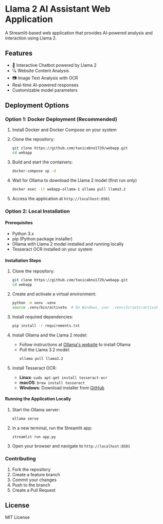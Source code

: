 # Llama 2 AI Assistant Web Application
A Streamlit-based web application that provides AI-powered analysis and interaction using Llama 2.

## Features
- 🤖 Interactive Chatbot powered by Llama 2
- 🔍 Website Content Analysis
- 📷 Image Text Analysis with OCR
- Real-time AI-powered responses
- Customizable model parameters

## Deployment Options

### Option 1: Docker Deployment (Recommended)
1. Install Docker and Docker Compose on your system
2. Clone the repository:
   ```bash
   git clone https://github.com/taxicabno1729/webapp.git
   cd webapp
   ```

3. Build and start the containers:
   ```bash
   docker-compose up -d
   ```

4. Wait for Ollama to download the Llama 2 model (first run only)
   ```bash
   docker exec -it webapp-ollama-1 ollama pull llama3.2
   ```

5. Access the application at `http://localhost:8501`

### Option 2: Local Installation

#### Prerequisites
- Python 3.x
- pip (Python package installer)
- Ollama with Llama 2 model installed and running locally
- Tesseract OCR installed on your system

#### Installation Steps
1. Clone the repository:
   ```bash
   git clone https://github.com/taxicabno1729/webapp.git
   cd webapp
   ```

2. Create and activate a virtual environment:
   ```bash
   python -m venv .venv
   source .venv/bin/activate  # On Windows, use: .venv\Scripts\activate
   ```

3. Install required dependencies:
   ```bash
   pip install -r requirements.txt
   ```

4. Install Ollama and the Llama 2 model:
   - Follow instructions at [Ollama's website](https://ollama.ai) to install Ollama
   - Pull the Llama 3.2 model:
     ```bash
     ollama pull llama3.2
     ```

5. Install Tesseract OCR:
   - **Linux**: `sudo apt-get install tesseract-ocr`
   - **macOS**: `brew install tesseract`
   - **Windows**: Download installer from [GitHub](https://github.com/UB-Mannheim/tesseract/wiki)

#### Running the Application Locally
1. Start the Ollama server:
   ```bash
   ollama serve
   ```

2. In a new terminal, run the Streamlit app:
   ```bash
   streamlit run app.py
   ```

3. Open your browser and navigate to `http://localhost:8501`


### Contributing
1. Fork the repository
2. Create a feature branch
3. Commit your changes
4. Push to the branch
5. Create a Pull Request

## License
MIT License

